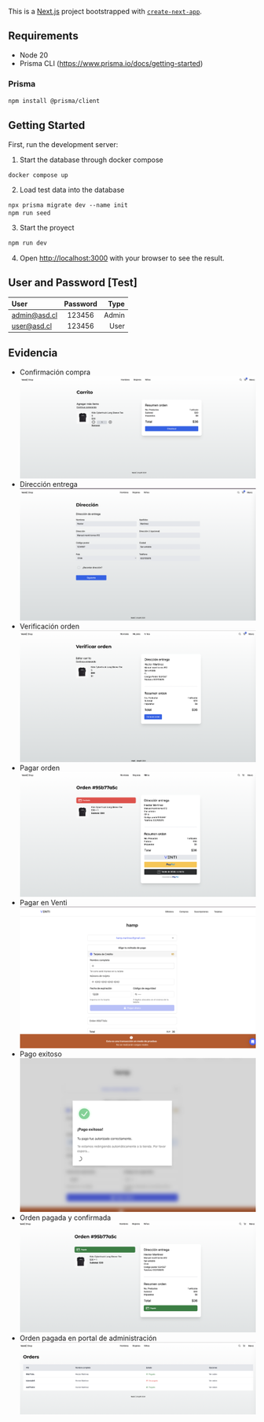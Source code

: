 This is a [Next.js](https://nextjs.org/) project bootstrapped with [`create-next-app`](https://github.com/vercel/next.js/tree/canary/packages/create-next-app).

## Requirements
- Node 20
- Prisma CLI  (https://www.prisma.io/docs/getting-started)


### Prisma

```bash
npm install @prisma/client
```


## Getting Started

First, run the development server:

1. Start the database through docker compose
```
docker compose up 
```

2. Load test data into the database 
```
npx prisma migrate dev --name init 
npm run seed
```

3. Start the proyect

```bash
npm run dev
```

4. Open [http://localhost:3000](http://localhost:3000) with your browser to see the result.


## User and Password [Test]

| User |  Password  | Type |
|:-----|:--------:|------:|
| admin@asd.cl   | 123456 | Admin |
| user@asd.cl   |  123456  |  User |


## Evidencia

- Confirmación compra
![Confirmación compra](/public/venti/01.png)
- Dirección entrega
![Dirección entrega](/public/venti/02.png)
- Verificación orden
![Verificación orden](/public/venti/03.png)
- Pagar orden
![Pagar orden](/public/venti/04.png)
- Pagar en Venti
![Pagar](/public/venti/05.png)
- Pago exitoso
![pago exitoso](/public/venti/06.png)
- Orden pagada y confirmada
![Orden pagada y confirmada](/public/venti/07.png)
- Orden pagada en portal de administración
![Orden pagada en portal de administración](/public/venti/08.png)